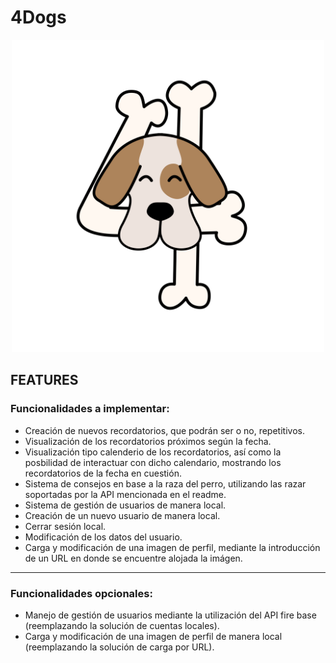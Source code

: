 # 4Dogs
<p align="center"> <img src="https://github.com/angelcast2002/APP-Proyecto1-PlataformasMoviles/blob/main/APPLogo.png" width = "500"> </p>

## FEATURES

### Funcionalidades a implementar:

- Creación de nuevos recordatorios, que podrán ser o no, repetitivos.
- Visualización de los recordatorios próximos según la fecha.
- Visualización tipo calenderio de los recordatorios, así como la posbilidad de interactuar con dicho calendario, mostrando los recordatorios de la fecha en cuestión.
- Sistema de consejos en base a la raza del perro, utilizando las razar soportadas por la API mencionada en el readme.
- Sistema de gestión de usuarios de manera local.
- Creación de un nuevo usuario de manera local.
- Cerrar sesión local.
- Modificación de los datos del usuario.
- Carga y modificación de una imagen de perfil, mediante la introducción de un URL en donde se encuentre alojada la imágen.

***

### Funcionalidades opcionales:

- Manejo de gestión de usuarios mediante la utilización del API fire base (reemplazando la solución de cuentas locales).
- Carga y modificación de una imagen de perfil de manera local (reemplazando la solución de carga por URL).
